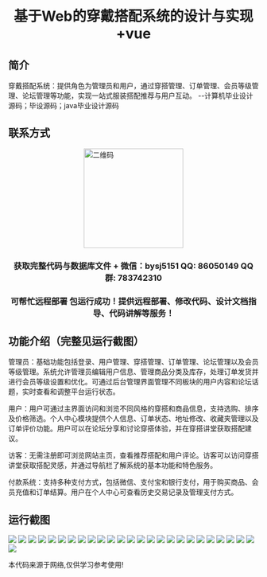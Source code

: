 <p><h1 align="center">基于Web的穿戴搭配系统的设计与实现+vue</h1></p>

## 简介
穿戴搭配系统：提供角色为管理员和用户，通过穿搭管理、订单管理、会员等级管理、论坛管理等功能，实现一站式服装搭配推荐与用户互动。    --计算机毕业设计源码；毕设源码；java毕业设计源码


## 联系方式
<img src="https://bs-1329754181.cos.ap-shanghai.myqcloud.com/wx.jpg" alt="二维码" style="display: block; margin: 0 auto;" width="200px">
<p><h3 align="center">获取完整代码与数据库文件 + 微信：bysj5151 QQ: 86050149 QQ群: 783742310</h3></p>
<p><h3 align="center">可帮忙远程部署 包运行成功！提供远程部署、修改代码、设计文档指导、代码讲解等服务！</h3></p>

## 功能介绍（完整见运行截图）
管理员：基础功能包括登录、用户管理、穿搭管理、订单管理、论坛管理以及会员等级管理。系统允许管理员编辑用户信息、管理商品分类及库存，处理订单发货并进行会员等级设置和优化。可通过后台管理界面管理不同板块的用户内容和论坛话题，实时查看和调整平台运行状态。

用户：用户可通过主界面访问和浏览不同风格的穿搭和商品信息，支持选购、排序及价格筛选。个人中心模块提供个人信息、订单状态、地址修改、收藏夹管理以及订单评价功能。用户可以在论坛分享和讨论穿搭体验，并在穿搭讲堂获取搭配建议。

访客：无需注册即可浏览网站主页，查看推荐搭配和用户评论。访客可以访问穿搭讲堂获取搭配灵感，并通过导航栏了解系统的基本功能和特色服务。

付款系统：支持多种支付方式，包括微信、支付宝和银行支付，用于购买商品、会员充值和订单结算。用户在个人中心可查看历史交易记录及管理支付方式。


## 运行截图
![](https://bs-1329754181.cos.ap-shanghai.myqcloud.com/ssm/webWearableMatchingSystem/img/001.jpg)
![](https://bs-1329754181.cos.ap-shanghai.myqcloud.com/ssm/webWearableMatchingSystem/img/002.jpg)
![](https://bs-1329754181.cos.ap-shanghai.myqcloud.com/ssm/webWearableMatchingSystem/img/003.jpg)
![](https://bs-1329754181.cos.ap-shanghai.myqcloud.com/ssm/webWearableMatchingSystem/img/004.jpg)
![](https://bs-1329754181.cos.ap-shanghai.myqcloud.com/ssm/webWearableMatchingSystem/img/005.jpg)
![](https://bs-1329754181.cos.ap-shanghai.myqcloud.com/ssm/webWearableMatchingSystem/img/006.jpg)
![](https://bs-1329754181.cos.ap-shanghai.myqcloud.com/ssm/webWearableMatchingSystem/img/007.jpg)
![](https://bs-1329754181.cos.ap-shanghai.myqcloud.com/ssm/webWearableMatchingSystem/img/008.jpg)
![](https://bs-1329754181.cos.ap-shanghai.myqcloud.com/ssm/webWearableMatchingSystem/img/009.jpg)
![](https://bs-1329754181.cos.ap-shanghai.myqcloud.com/ssm/webWearableMatchingSystem/img/010.jpg)
![](https://bs-1329754181.cos.ap-shanghai.myqcloud.com/ssm/webWearableMatchingSystem/img/011.jpg)
![](https://bs-1329754181.cos.ap-shanghai.myqcloud.com/ssm/webWearableMatchingSystem/img/012.jpg)
![](https://bs-1329754181.cos.ap-shanghai.myqcloud.com/ssm/webWearableMatchingSystem/img/013.jpg)
![](https://bs-1329754181.cos.ap-shanghai.myqcloud.com/ssm/webWearableMatchingSystem/img/014.jpg)
![](https://bs-1329754181.cos.ap-shanghai.myqcloud.com/ssm/webWearableMatchingSystem/img/015.jpg)
![](https://bs-1329754181.cos.ap-shanghai.myqcloud.com/ssm/webWearableMatchingSystem/img/016.jpg)
![](https://bs-1329754181.cos.ap-shanghai.myqcloud.com/ssm/webWearableMatchingSystem/img/017.jpg)
![](https://bs-1329754181.cos.ap-shanghai.myqcloud.com/ssm/webWearableMatchingSystem/img/018.jpg)
![](https://bs-1329754181.cos.ap-shanghai.myqcloud.com/ssm/webWearableMatchingSystem/img/019.jpg)
![](https://bs-1329754181.cos.ap-shanghai.myqcloud.com/ssm/webWearableMatchingSystem/img/020.jpg)
![](https://bs-1329754181.cos.ap-shanghai.myqcloud.com/ssm/webWearableMatchingSystem/img/021.jpg)
![](https://bs-1329754181.cos.ap-shanghai.myqcloud.com/ssm/webWearableMatchingSystem/img/022.jpg)
![](https://bs-1329754181.cos.ap-shanghai.myqcloud.com/ssm/webWearableMatchingSystem/img/023.jpg)
![](https://bs-1329754181.cos.ap-shanghai.myqcloud.com/ssm/webWearableMatchingSystem/img/024.jpg)
![](https://bs-1329754181.cos.ap-shanghai.myqcloud.com/ssm/webWearableMatchingSystem/img/025.jpg)
![](https://bs-1329754181.cos.ap-shanghai.myqcloud.com/ssm/webWearableMatchingSystem/img/026.jpg)

<p>本代码来源于网络,仅供学习参考使用!</p>
